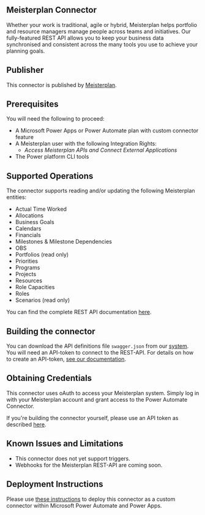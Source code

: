 ## Meisterplan Connector

Whether your work is traditional, agile or hybrid, Meisterplan helps portfolio and resource managers manage people across teams and initiatives. Our fully-featured REST API allows you to keep your business data synchronised and consistent across the many tools you use to achieve your planning goals.

## Publisher
This connector is published by [Meisterplan](https://meisterplan.com/).

## Prerequisites
You will need the following to proceed:
* A Microsoft Power Apps or Power Automate plan with custom connector feature
* A Meisterplan user with the following Integration Rights:
  * *Access Meisterplan APIs and Connect External Applications*
* The Power platform CLI tools

## Supported Operations
The connector supports reading and/or updating the following Meisterplan entities:

- Actual Time Worked
- Allocations
- Business Goals
- Calendars
- Financials
- Milestones & Milestone Dependencies
- OBS
- Portfolios (read only)
- Priorities
- Programs
- Projects
- Resources
- Role Capacities
- Roles
- Scenarios (read only)

You can find the complete REST API documentation [here](https://api.us.meisterplan.com/).

## Building the connector

You can download the API definitions file `swagger.json` from our [system](https://api.us.meisterplan.com/swagger.json).
You will need an API-token to connect to the REST-API. For details on how to create an API-token, [see our documentation](https://help.meisterplan.com/hc/en-us/articles/360028700752-REST-API-Manage-API-Tokens).

## Obtaining Credentials

This connector uses oAuth to access your Meisterplan system. Simply log in with your Meisterplan account and grant access to the Power Automate Connector.

If you're building the connector yourself, please use an API token as described [here](https://help.meisterplan.com/hc/en-us/articles/360028700752-REST-API-Manage-API-Tokens).

## Known Issues and Limitations

* This connector does not yet support triggers.
* Webhooks for the Meisterplan REST-API are coming soon.

## Deployment Instructions

Please use [these instructions](https://docs.microsoft.com/en-us/connectors/custom-connectors/paconn-cli) to deploy this connector as a custom connector within Microsoft Power Automate and Power Apps.
